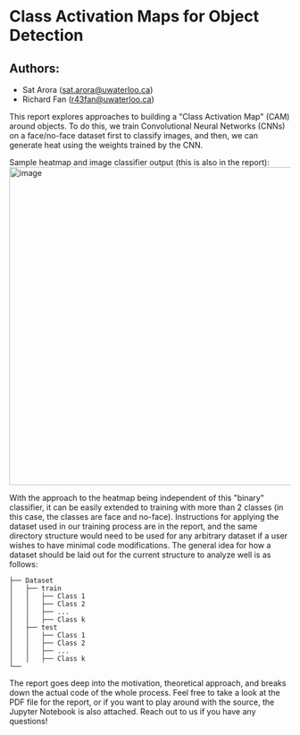 # Class Activation Maps for Object Detection

## Authors:
- Sat Arora (sat.arora@uwaterloo.ca)
- Richard Fan (r43fan@uwaterloo.ca)

This report explores approaches to building a "Class Activation Map" (CAM) around objects. To do this, we train Convolutional Neural Networks (CNNs) on a face/no-face dataset first to classify images, and then, we can generate heat using the weights trained by the CNN.

Sample heatmap and image classifier output (this is also in the report):
<img width="570" alt="image" src="https://github.com/sa35577/CAM-Object-Detection/assets/38817928/cc2457b4-d526-479a-93a6-6fbc17d53ca8">

With the approach to the heatmap being independent of this "binary" classifier, it can be easily extended to training with more than 2 classes (in this case, the classes are face and no-face). Instructions for applying the dataset used in our training process are in the report, and the same directory structure would need to be used for any arbitrary dataset if a user wishes to have minimal code modifications. The general idea for how a dataset should be laid out for the current structure to analyze well is as follows:

```
├── Dataset
│   ├── train
│   │   ├── Class 1
│   │   ├── Class 2
│   │   ├── ...
│   │   ├── Class k
│   ├── test
│   │   ├── Class 1
│   │   ├── Class 2
│   │   ├── ...
│   │   ├── Class k
└──
```

The report goes deep into the motivation, theoretical approach, and breaks down the actual code of the whole process. Feel free to take a look at the PDF file for the report, or if you want to play around with the source, the Jupyter Notebook is also attached. Reach out to us if you have any questions!
